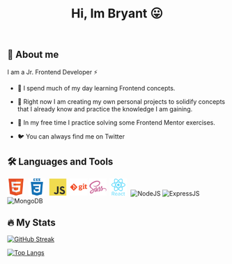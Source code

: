 <h1 align="center">Hi, Im Bryant 😛</h1>

<img src="https://komarev.com/ghpvc/?username=veD-tnayrB&style=flat-square&color=blue" alt=""/>

<h2>🧐 About me</h2>
<p>I am a Jr. Frontend Developer ⚡</p>

- <p>🎈 I spend much of my day learning Frontend concepts.</p>
- <p>🤠 Right now I am creating my own personal projects to solidify concepts that I already know and practice the knowledge I am gaining.</p>
- <p>💜 In my free time I practice solving some Frontend Mentor exercises.</p>
- <p>🐦 You can always find me on Twitter</p>

<h2>🛠 Languages and Tools</h2>

<div>
    <img src="https://github.com/devicons/devicon/blob/master/icons/html5/html5-original.svg" title="HTML5" alt="HTML" width="40" height="40" />&nbsp;
    <img src="https://github.com/devicons/devicon/blob/master/icons/css3/css3-plain-wordmark.svg" title="CSS3" alt="CSS" width="40" height="40"" />&nbsp;
    <img src="https://github.com/devicons/devicon/blob/master/icons/javascript/javascript-original.svg" title="JavaScript" alt="JavaScript" width="40" height="40" />&nbsp;
    <img src="https://github.com/devicons/devicon/blob/master/icons/git/git-plain-wordmark.svg" title="Git" alt="Git" width="40" height="40" margin="0 2px" />
    <img src="https://github.com/devicons/devicon/blob/master/icons/sass/sass-original.svg" title="SASS" alt="SASS" width="40" height="40" margin="0 2px" />&nbsp;
    <img src="https://github.com/devicons/devicon/blob/master/icons/react/react-original-wordmark.svg" title="React" alt="React" width="40" height="40" />&nbsp;
    <img src="https://cdn.jsdelivr.net/gh/devicons/devicon/icons/nodejs/nodejs-original.svg" title="NodeJS" alt="NodeJS" width="40" height="40" />
    <img src="https://cdn.jsdelivr.net/gh/devicons/devicon/icons/express/express-original.svg" title="ExpressJS" alt="ExpressJS" width="40" height="40" />
    <img src="https://cdn.jsdelivr.net/gh/devicons/devicon/icons/mongodb/mongodb-original.svg" title="MongoDB" alt="MongoDB" width="40" height="40" />
    
</div>

<h2>🔥 My Stats</h2>

[![GitHub Streak](http://github-readme-streak-stats.herokuapp.com?user=veD-tnayrB&theme=dark&background=000000)](https://git.io/streak-stats)

[![Top Langs](https://github-readme-stats.vercel.app/api/top-langs/?username=veD-tnayrB&layout=compact&theme=vision-friendly-dark)](https://github.com/anuraghazra/github-readme-stats)

